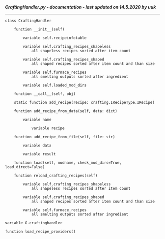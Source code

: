 ***CraftingHandler.py - documentation - last updated on 14.5.2020 by uuk***
___

    class CraftingHandler

        function __init__(self)

            variable self.recipeinfotable

            variable self.crafting_recipes_shapeless
                all shapeless recipes sorted after item count

            variable self.crafting_recipes_shaped
                all shaped recipes sorted after item count and than size

            variable self.furnace_recipes
                all smelting outputs sorted after ingredient

            variable self.loaded_mod_dirs

        function __call__(self, obj)

        static function add_recipe(recipe: crafting.IRecipeType.IRecipe)

        function add_recipe_from_data(self, data: dict)

            variable name

                variable recipe

        function add_recipe_from_file(self, file: str)

            variable data

            variable result

        function load(self, modname, check_mod_dirs=True, load_direct=False)

        function reload_crafting_recipes(self)

            variable self.crafting_recipes_shapeless
                all shapeless recipes sorted after item count

            variable self.crafting_recipes_shaped
                all shaped recipes sorted after item count and than size

            variable self.furnace_recipes
                all smelting outputs sorted after ingredient

    variable G.craftinghandler

    function load_recipe_providers()